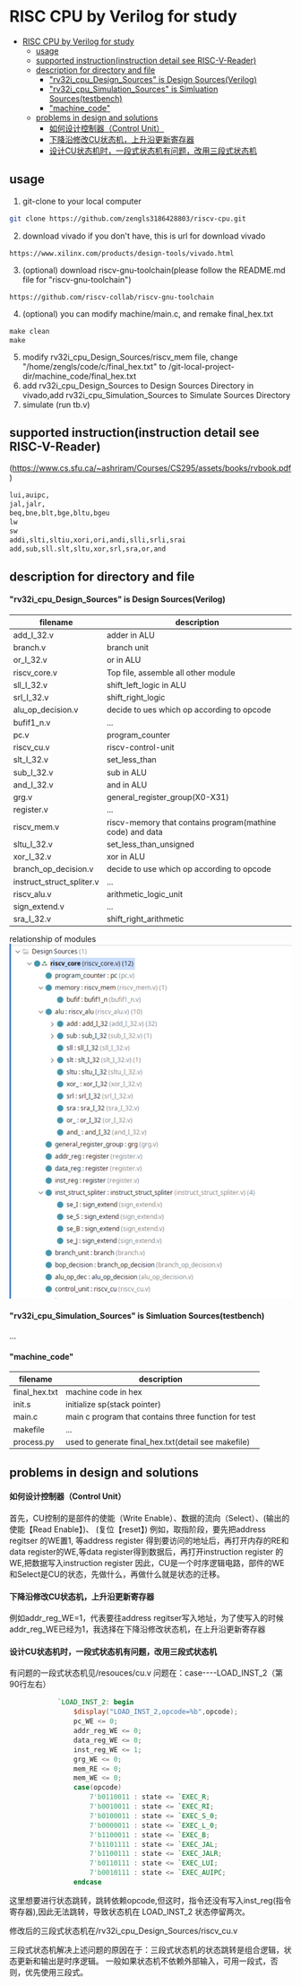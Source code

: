 # RISC CPU by Verilog for study
- [RISC CPU by Verilog for study](#risc-cpu-by-verilog-for-study)
  - [usage](#usage)
  - [supported instruction(instruction detail see RISC-V-Reader)](#supported-instructioninstruction-detail-see-risc-v-reader)
  - [description for directory and file](#description-for-directory-and-file)
      - ["rv32i\_cpu\_Design\_Sources" is Design Sources(Verilog)](#rv32i_cpu_design_sources-is-design-sourcesverilog)
      - ["rv32i\_cpu\_Simulation\_Sources" is Simluation Sources(testbench)](#rv32i_cpu_simulation_sources-is-simluation-sourcestestbench)
      - ["machine\_code"](#machine_code)
  - [problems in design and solutions](#problems-in-design-and-solutions)
      - [如何设计控制器（Control Unit）](#如何设计控制器control-unit)
      - [下降沿修改CU状态机，上升沿更新寄存器](#下降沿修改cu状态机上升沿更新寄存器)
      - [设计CU状态机时，一段式状态机有问题，改用三段式状态机](#设计cu状态机时一段式状态机有问题改用三段式状态机)

## usage
1. git-clone to your local computer 
```bash
git clone https://github.com/zengls3186428803/riscv-cpu.git
```
2. download vivado if you don't have, this is url for download vivado
```
https://www.xilinx.com/products/design-tools/vivado.html
```
3. (optional) download riscv-gnu-toolchain(please follow the README.md file for "riscv-gnu-toolchain")
```
https://github.com/riscv-collab/riscv-gnu-toolchain
```
4. (optional) you can modify machine/main.c, and remake final_hex.txt
```
make clean
make
```
5. modify rv32i_cpu_Design_Sources/riscv_mem file, change "/home/zengls/code/c/final_hex.txt" to /git-local-project-dir/machine_code/final_hex.txt
6. add rv32i_cpu_Design_Sources to Design Sources Directory in vivado,add rv32i_cpu_Simulation_Sources to Simulate Sources Directory
7. simulate (run tb.v) 

## supported instruction(instruction detail see RISC-V-Reader)
(https://www.cs.sfu.ca/~ashriram/Courses/CS295/assets/books/rvbook.pdf)
```
lui,auipc,
jal,jalr,
beq,bne,blt,bge,bltu,bgeu
lw
sw
addi,slti,sltiu,xori,ori,andi,slli,srli,srai
add,sub,sll.slt,sltu,xor,srl,sra,or,and
```
## description for directory and file
#### "rv32i_cpu_Design_Sources" is Design Sources(Verilog)
|filename|description|
|----|-------------|
add_I_32.v |      adder in ALU         
branch.v    |     branch unit          
or_I_32.v    |    or in ALU
riscv_core.v  |   Top file, assemble all other module
sll_I_32.v   | shift_left_logic in ALU
srl_I_32.v|    shift_right_logic
alu_op_decision.v    | decide to ues which op according to opcode
bufif1_n.v            |     ...
pc.v      |   program_counter
riscv_cu.v |    riscv-control-unit
slt_I_32.v  | set_less_than
sub_I_32.v| sub in ALU
and_I_32.v |          and in ALU 
grg.v       |         general_register_group(X0-X31)     
register.v   |    ...
riscv_mem.v   | riscv-memory that contains program(mathine code) and data
sltu_I_32.v  | set_less_than_unsigned
xor_I_32.v| xor in ALU
branch_op_decision.v  | decide to use which op according to opcode
instruct_struct_spliter.v | ...
riscv_alu.v  | arithmetic_logic_unit
sign_extend.v | ...
sra_I_32.v| shift_right_arithmetic


relationship of modules
![](./resources/d_s.png)
#### "rv32i_cpu_Simulation_Sources" is Simluation Sources(testbench)
...
#### "machine_code"
|filename|description|
|----|-------------|
final_hex.txt|machine code in hex
init.s |initialize sp(stack pointer)
main.c |main c program that contains three function for test
makefile |...
process.py |used to generate final_hex.txt(detail see makefile)

## problems in design and solutions
#### 如何设计控制器（Control Unit）
首先，CU控制的是部件的使能（Write Enable）、数据的流向（Select）、(输出的使能【Read Enable】)、 (复位【reset】)
例如，取指阶段，要先把address regitser 的WE置1, 等address register 得到要访问的地址后，再打开内存的RE和data register的WE,等data register得到数据后，再打开instruction register 的WE,把数据写入instruction register
因此，CU是一个时序逻辑电路，部件的WE和Select是CU的状态，先做什么，再做什么就是状态的迁移。

#### 下降沿修改CU状态机，上升沿更新寄存器
例如addr_reg_WE=1，代表要往address regitser写入地址，为了使写入的时候addr_reg_WE已经为1，我选择在下降沿修改状态机，在上升沿更新寄存器

#### 设计CU状态机时，一段式状态机有问题，改用三段式状态机
有问题的一段式状态机见/resouces/cu.v
问题在：case----LOAD_INST_2（第90行左右）
```verilog
			`LOAD_INST_2: begin
				$display("LOAD_INST_2,opcode=%b",opcode);
				pc_WE <= 0;
				addr_reg_WE <= 0;
				data_reg_WE <= 0;
				inst_reg_WE <= 1;
				grg_WE <= 0;
				mem_RE <= 0;
				mem_WE <= 0;
				case(opcode)
					7'b0110011 : state <= `EXEC_R;
					7'b0010011 : state <= `EXEC_RI;
					7'b0100011 : state <= `EXEC_S_0;
					7'b0000011 : state <= `EXEC_L_0;
					7'b1100011 : state <= `EXEC_B;
					7'b1101111 : state <= `EXEC_JAL;
					7'b1100111 : state <= `EXEC_JALR;
					7'b0110111 : state <= `EXEC_LUI;
					7'b0010111 : state <= `EXEC_AUIPC;
				endcase
```
这里想要进行状态跳转，跳转依赖opcode,但这时，指令还没有写入inst_reg(指令寄存器),因此无法跳转，导致状态机在 LOAD_INST_2 状态停留两次。

修改后的三段式状态机在/rv32i_cpu_Design_Sources/riscv_cu.v

三段式状态机解决上述问题的原因在于：三段式状态机的状态跳转是组合逻辑，状态更新和输出是时序逻辑。
一般如果状态机不依赖外部输入，可用一段式，否则，优先使用三段式。